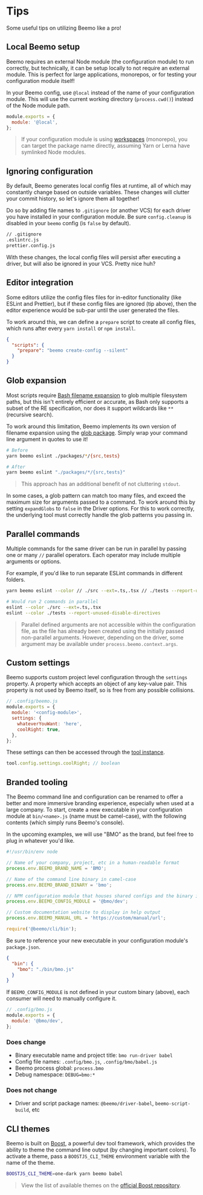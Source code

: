 # Tips

Some useful tips on utilizing Beemo like a pro!

## Local Beemo setup

Beemo requires an external Node module (the configuration module) to run correctly, but technically,
it can be setup locally to not require an external module. This is perfect for large applications,
monorepos, or for testing your configuration module itself!

In your Beemo config, use `@local` instead of the name of your configuration module. This will use
the current working directory (`process.cwd()`) instead of the Node module path.

```js
module.exports = {
  module: '@local',
};
```

> If your configuration module is using [workspaces](./workspaces.md) (monorepo), you can target the
> package name directly, assuming Yarn or Lerna have symlinked Node modules.

## Ignoring configuration

By default, Beemo generates local config files at runtime, all of which may constantly change based
on outside variables. These changes will clutter your commit history, so let's ignore them all
together!

Do so by adding file names to `.gitignore` (or another VCS) for each driver you have installed in
your configuration module. Be sure `config.cleanup` is disabled in your `beemo` config (is `false`
by default).

```bash
// .gitignore
.eslintrc.js
prettier.config.js
```

With these changes, the local config files will persist after executing a driver, but will also be
ignored in your VCS. Pretty nice huh?

## Editor integration

Some editors utilize the config files files for in-editor functionality (like ESLint and Prettier),
but if these config files are ignored (tip above), then the editor experience would be sub-par until
the user generated the files.

To work around this, we can define a `prepare` script to create all config files, which runs after
every `yarn install` or `npm install`.

```json
{
  "scripts": {
    "prepare": "beemo create-config --silent"
  }
}
```

## Glob expansion

Most scripts require [Bash filename expansion](http://tldp.org/LDP/abs/html/globbingref.html) to
glob multiple filesystem paths, but this isn't entirely efficient or accurate, as Bash only supports
a subset of the RE specification, nor does it support wildcards like `**` (recursive search).

To work around this limitation, Beemo implements its own version of filename expansion using the
[glob package](https://www.npmjs.com/package/glob). Simply wrap your command line argument in quotes
to use it!

```bash
# Before
yarn beemo eslint ./packages/*/{src,tests}

# After
yarn beemo eslint "./packages/*/{src,tests}"
```

> This approach has an additional benefit of not cluttering `stdout`.

In some cases, a glob pattern can match too many files, and exceed the maximum size for arguments
passed to a command. To work around this by setting `expandGlobs` to `false` in the Driver options.
For this to work correctly, the underlying tool must correctly handle the glob patterns you passing
in.

## Parallel commands

Multiple commands for the same driver can be run in parallel by passing one or many `//` parallel
operators. Each operator may include multiple arguments or options.

For example, if you'd like to run separate ESLint commands in different folders.

```bash
yarn beemo eslint --color // ./src --ext=.ts,.tsx // ./tests --report-unused-disable-directives

# Would run 2 commands in parallel
eslint --color ./src --ext=.ts,.tsx
eslint --color ./tests --report-unused-disable-directives
```

> Parallel defined arguments are not accessible within the configuration file, as the file has
> already been created using the initially passed non-parallel arguments. However, depending on the
> driver, some argument may be available under `process.beemo.context.args`.

## Custom settings

Beemo supports custom project level configuration through the `settings` property. A property which
accepts an object of any key-value pair. This property is not used by Beemo itself, so is free from
any possible collisions.

```js
// .config/beemo.js
module.exports = {
  module: '<config-module>',
  settings: {
    whateverYouWant: 'here',
    coolRight: true,
  },
};
```

These settings can then be accessed through the [tool instance](./tool.md).

```js
tool.config.settings.coolRight; // boolean
```

## Branded tooling

The Beemo command line and configuration can be renamed to offer a better and more immersive
branding experience, especially when used at a large company. To start, create a new executable in
your configuration module at `bin/<name>.js` (name must be camel-case), with the following contents
(which simply runs Beemo's console).

In the upcoming examples, we will use "BMO" as the brand, but feel free to plug in whatever you'd
like.

```js
#!/usr/bin/env node

// Name of your company, project, etc in a human-readable format
process.env.BEEMO_BRAND_NAME = 'BMO';

// Name of the command line binary in camel-case
process.env.BEEMO_BRAND_BINARY = 'bmo';

// NPM configuration module that houses shared configs and the binary itself
process.env.BEEMO_CONFIG_MODULE = '@bmo/dev';

// Custom documentation website to display in help output
process.env.BEEMO_MANUAL_URL = 'https://custom/manual/url';

require('@beemo/cli/bin');
```

Be sure to reference your new executable in your configuration module's `package.json`.

```json
{
  "bin": {
    "bmo": "./bin/bmo.js"
  }
}
```

If `BEEMO_CONFIG_MODULE` is not defined in your custom binary (above), each consumer will need to
manually configure it.

```js
// .config/bmo.js
module.exports = {
  module: '@bmo/dev',
};
```

### Does change

- Binary executable name and project title: `bmo run-driver babel`
- Config file names: `.config/bmo.js`, `.config/bmo/babel.js`
- Beemo process global: `process.bmo`
- Debug namespace: `DEBUG=bmo:*`

### Does not change

- Driver and script package names: `@beemo/driver-babel`, `beemo-script-build`, etc

## CLI themes

Beemo is built on [Boost](https://boostlib.dev/docs/cli#themes), a powerful dev tool framework,
which provides the ability to theme the command line output (by changing important colors). To
activate a theme, pass a `BOOSTJS_CLI_THEME` environment variable with the name of the theme.

```bash
BOOSTJS_CLI_THEME=one-dark yarn beemo babel
```

> View the list of available themes on the
> [official Boost repository](https://github.com/milesj/boost/tree/master/themes).
